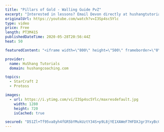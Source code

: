 ```yaml
---
title: "Pillars of Gold - Walling Guide PvZ"
excerpt: "Interested in lessons? Email Devon directly at hushangtutorials@outlook.com ------------------------------------------------------------------------------------------------------- Want to support HuShang Tutorials directly? Patreon is a website where you can contribute a monthly donation that will help"
originalUrl: https://youtube.com/watch?v=I3Sp4sc5Ylc
type: video
price: Free
length: PT3M41S
publishedDateTime: 2020-05-28T20:56:44Z
heat: 50

featuredContent: "<iframe width=\"800\" height=\"500\" frameborder=\"0\" src=\"https://www.youtube.com/embed/I3Sp4sc5Ylc\" allow=\"accelerometer; autoplay; encrypted-media; gyroscope; picture-in-picture\" allowfullscreen></iframe>"

provider:
  name: HuShang Tutorials
  domain: hushangcoaching.com

topics:
  - StarCraft 2
  - Protoss

images:
  - url: https://i.ytimg.com/vi/I3Sp4sc5Ylc/maxresdefault.jpg
    width: 1280
    height: 720
    isCached: true

secured: "D51Zl+Tf95va8yh4fGR5bYMukUztY34S+p9L8jYE1XAWeF7HFDXJgr3YxyBcGjzW+NknrHFhlnHV+GkbNjFD8H2BYKWSeLPYJdgnnGoIpmvfhLMhDD2Zv+T2tIcCe8d5+fvIILeEKEv+bup5dIxSxkAa/cISUPGHGZUwnJt01+tqFboe5JwzoLQMG+l9AqOfsE/3L9VCI2B+adbssvrfaWGIwDIfS0c7q8OG9ZxTYxNSeFfzW+C0xrM7akMjYlzStR+WcW+6YWVrRA/ylMTfTrmXZEteNeVVCwZJKbgE50hyGyJkcNNzQ9kZR9+3YouB7r1GY9OLoYMk3kT9HD/mPDx/LJGADWJ6PClWqE+iTaBC6qhc23KwRNAdpkof9ijthNBFAFlMua/gci560i3rk04SbFmPiSOxeBF7aI6xPBk=;09/rNwRUjh92AfZWq058UA=="
---
```


